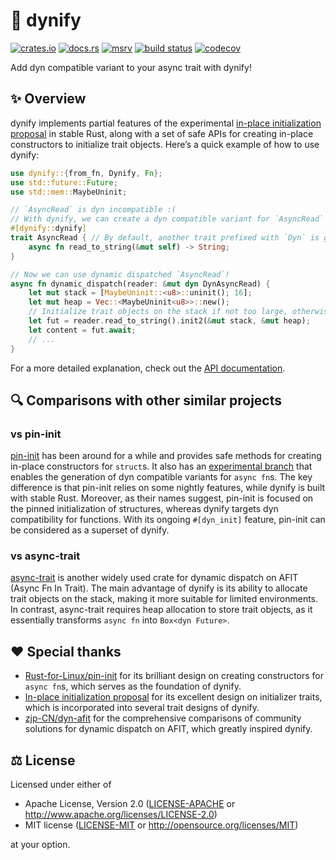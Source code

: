 # 🦕 dynify

[![crates.io](https://img.shields.io/crates/v/dynify)](https://crates.io/crates/dynify)
[![docs.rs](https://img.shields.io/docsrs/dynify)](https://docs.rs/dynify)
[![msrv](https://img.shields.io/crates/msrv/dynify)](https://crates.io/crates/dynify)
[![build status](https://img.shields.io/github/actions/workflow/status/loichyan/dynify/cicd.yml)](https://github.com/loichyan/dynify/actions)
[![codecov](https://img.shields.io/codecov/c/gh/loichyan/dynify)](https://codecov.io/gh/loichyan/dynify)

Add dyn compatible variant to your async trait with dynify!

## ✨ Overview

dynify implements partial features of the experimental
[in-place initialization proposal](https://github.com/rust-lang/lang-team/issues/336) in stable
Rust, along with a set of safe APIs for creating in-place constructors to initialize trait objects.
Here’s a quick example of how to use dynify:

```rust
use dynify::{from_fn, Dynify, Fn};
use std::future::Future;
use std::mem::MaybeUninit;

// `AsyncRead` is dyn incompatible :(
// With dynify, we can create a dyn compatible variant for `AsyncRead` in one line :)
#[dynify::dynify]
trait AsyncRead { // By default, another trait prefixed with `Dyn` is generated.
    async fn read_to_string(&mut self) -> String;
}

// Now we can use dynamic dispatched `AsyncRead`!
async fn dynamic_dispatch(reader: &mut dyn DynAsyncRead) {
    let mut stack = [MaybeUninit::<u8>::uninit(); 16];
    let mut heap = Vec::<MaybeUninit<u8>>::new();
    // Initialize trait objects on the stack if not too large, otherwise on the heap.
    let fut = reader.read_to_string().init2(&mut stack, &mut heap);
    let content = fut.await;
    // ...
}
```

For a more detailed explanation, check out the [API documentation](https://docs.rs/dynify).

## 🔍 Comparisons with other similar projects

### vs pin-init

[pin-init](https://crates.io/crates/pin-init) has been around for a while and provides safe methods
for creating in-place constructors for `struct`s. It also has an
[experimental branch](https://github.com/Rust-for-Linux/pin-init/tree/dev/experimental/dyn) that
enables the generation of dyn compatible variants for `async fn`s. The key difference is that
pin-init relies on some nightly features, while dynify is built with stable Rust. Moreover, as their
names suggest, pin-init is focused on the pinned initialization of structures, whereas dynify
targets dyn compatibility for functions. With its ongoing `#[dyn_init]` feature, pin-init can be
considered as a superset of dynify.

### vs async-trait

[async-trait](https://crates.io/crates/async-trait) is another widely used crate for dynamic
dispatch on AFIT (Async Fn In Trait). The main advantage of dynify is its ability to allocate trait
objects on the stack, making it more suitable for limited environments. In contrast, async-trait
requires heap allocation to store trait objects, as it essentially transforms `async fn` into
`Box<dyn Future>`.

## ♥️ Special thanks

- [Rust-for-Linux/pin-init](https://github.com/Rust-for-Linux/pin-init) for its brilliant design on
  creating constructors for `async fn`s, which serves as the foundation of dynify.
- [In-place initialization proposal](https://hackmd.io/@aliceryhl/BJutRcPblx) for its excellent
  design on initializer traits, which is incorporated into several trait designs of dynify.
- [zjp-CN/dyn-afit](https://github.com/zjp-CN/dyn-afit) for the comprehensive comparisons of
  community solutions for dynamic dispatch on AFIT, which greatly inspired dynify.

## ⚖️ License

Licensed under either of

- Apache License, Version 2.0 ([LICENSE-APACHE](LICENSE-APACHE) or
  <http://www.apache.org/licenses/LICENSE-2.0>)
- MIT license ([LICENSE-MIT](LICENSE-MIT) or <http://opensource.org/licenses/MIT>)

at your option.

